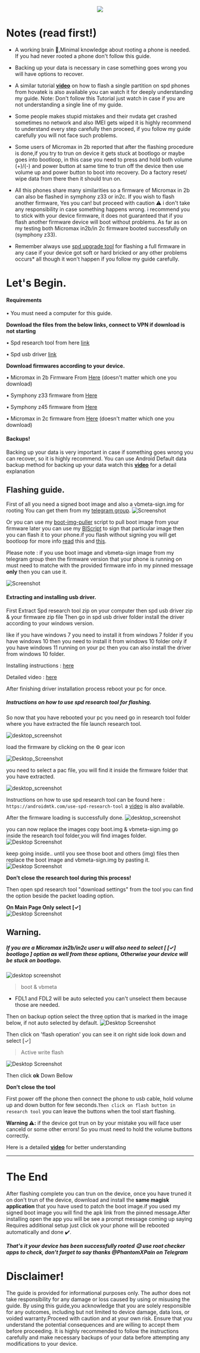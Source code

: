 <div align="center">
<img src="https://github.com/gitclone-url/SPD-T610-Phones-Rooting-Tutorial/assets/98699436/d330bbb9-fd87-4aac-8036-83ad1cb85059">
</div>



# Notes (read first!)

- A working brain 🧠,Minimal knowledge about rooting a phone is needed. If you had never rooted a phone don't follow this guide.

- Backing up your data is necessary in case something goes wrong you will have options to recover.

- A similar tutorial [**video**](https://youtu.be/8dZZci43un8) on how to flash a single partition on spd phones from hovatek is also available you can watch it for deeply understanding my guide.
Note: Don't follow this Tutorial just watch in case if you are not understanding a single line of my guide.

- Some people makes stupid mistakes and their nvdata get crashed sometimes no network and also IMEI gets wiped it is highly recommend to understand every step carefully then proceed, if you follow my guide carefully you will not face such problems.

- Some users of Micromax in 2b reported that after the flashing procedure is done,if you try to trun on device it gets stuck at bootlogo or maybe goes into bootloop, in this case you need to press and hold both volume (+)/(-) and power button at same time to trun off the device then use volume up and power button to boot into recovery. Do a factory reset/ wipe data from there then it should trun on.

- All this phones share many similarities so a firmware of Micromax in 2b can also be flashed in symphony z33 or in2c. If you wish to flash another firmware, Yes you can! but proceed with caution ⚠️ i don't take any responsibility in case something happens wrong. i recommend you to stick with your device firmware, it does not guaranteed that if you flash another firmware device will boot without problems. As far as on my testing both Micromax  in2b/in 2c firmware booted successfully on (symphony z33).

- Remember always use [spd upgrade tool](https://androidmtk.com/download-spd-upgrade-tool-all-versions) for flashing a full firmware in any case if your device got soft or hard bricked or any other problems occurs* all though it won't happen if you follow my guide carefully.

# Let's Begin.

#### Requirements 
• You must need a computer for this guide.

**Download the files from the below links, connect to VPN if download is not starting**

• Spd research tool from here [link](https://mega.nz/file/HodB3aBQ#yWAQkWkxaHHj0_CJFrQ4ewIYLtbUiMvxSVucwqPMePQ)

• Spd usb driver [link](https://www.mediafire.com/file/drsf5fboohhork2/SPD_Driver_R4.20.0201.zip/file)

**Download firmwares according to your device.**

• Micromax in 2b Firmware From [Here](https://micromaxstockrom.com/micromax-in-2b-e7544) 
(doesn't matter which one you download)

• Symphony z33 firmware from [Here](https://drive.google.com/file/d/13bspdVOeYJauf3F74aeWURDt_5kEU-dM/view?usp=sharing)

• Symphony z45 firmware from [Here](https://drive.google.com/file/d/17IVKd8QNeSjHqGzvoTrRxtRCo4QKaZnD/view)

• Micromax in 2c firmware from [Here](https://micromaxstockrom.com/micromax-in-2c-e6533)
(doesn't matter which one you download)

#### Backups!
Backing up your data is very important in case if something goes wrong you can recover, so it is highly recommend.
You can use Android Default data backup method for backing up your data watch this [**video**](https://youtu.be/5KVQ_-AIClc) for a detail explanation


## Flashing guide.
First of all you need a signed boot image and also a vbmeta-sign.img for rooting
You can get them from my [telegram group](https://t.me/UnisocT610Development).
![Screenshot](https://github.com/gitclone-url/SPD-T610-Phones-Rooting-Tutorial/assets/98699436/eb301029-8ecb-470e-bcfd-9a8ae3fcfa14)

Or you can use my [boot-img-puller](https://github.com/gitclone-url/Boot-img-puller) script to pull boot image from your firmware later you can use my [BIScript](https://github.com/gitclone-url/BIScript) to sign that particular image then you can flash it to your phone.if you flash without signing you will get bootloop for more info [read](https://www.hovatek.com/forum/thread-32664.html) this and [this](https://www.hovatek.com/forum/thread-32674.html).

Please note : if you use boot image and vbmeta-sign image from my telegram group then the firmware version that your phone is running on must need to matche with the provided firmware info in my pinned message **only** then you can use it.

![Screenshot](https://github.com/gitclone-url/SPD-T610-Phones-Rooting-Tutorial/assets/98699436/890829a6-1286-4fbf-bb61-52d7833e1938)


#### Extracting and installing usb driver.

First Extract Spd research tool zip on your computer then spd usb driver zip & your firmware zip file Then go in spd usb driver folder install the driver according to your windows version.

like if you have 
windows 7 you need to install it from windows 7 folder if you have windows 10 then you need to install it from windows 10 folder only if you have windows 11 running on your pc then you can also install the driver from windows 10 folder.

Installing instructions : [here](https://gsmusbdriver.com/install-spd-driver-r4-20-0201)

Detailed video : [here](https://youtu.be/AEGW24g3KxM)

After finishing driver installation process reboot your pc for once.

##### **Instructions on how to use spd research tool for flashing.**

So now that you have rebooted your pc you need go in research tool folder where you have extracted the file launch research tool.

![desktop_screenshot](https://github.com/gitclone-url/SPD-T610-Phones-Rooting-Tutorial/assets/98699436/18cce097-fae3-41d5-a6b2-eb093743d0d2)


load the firmware by clicking on the ⚙️ gear icon

![Desktop_Screenshot](https://github.com/gitclone-url/SPD-T610-Phones-Rooting-Tutorial/assets/98699436/bd37a517-fd1c-4d9d-834d-06232586b795)

you need to select a pac file, you will find it inside the firmware folder that you have extracted.

![desktop_screenshot](https://github.com/gitclone-url/SPD-T610-Phones-Rooting-Tutorial/assets/98699436/bbb82980-f52e-4ce1-8371-00c284f2a4ae)


Instructions on how to use spd research tool can be found here : `https://androidmtk.com/use-spd-research-tool` a [video](https://youtu.be/vIXylSwA_AY) is also available.

After the firmware loading is successfully done.
![desktop_screenshot](https://github.com/gitclone-url/SPD-T610-Phones-Rooting-Tutorial/assets/98699436/723778a2-e260-4c36-8714-c3676c1b9fdc)

you can now replace the images copy boot.img & vbmeta-sign.img go inside the research tool folder,you will find images folder.
![Desktop Screenshot](https://github.com/gitclone-url/SPD-T610-Phones-Rooting-Tutorial/assets/98699436/e7052925-a039-43c1-ad25-757bb799ae12)


keep going inside.. until you see those boot and others (img) files then replace the boot image and vbmeta-sign.img by pasting it.
![Desktop Screenshot](https://github.com/gitclone-url/SPD-T610-Phones-Rooting-Tutorial/assets/98699436/6d5d5a54-6c6d-43c7-9a98-030f1694454f)


**Don't close the research tool during this process!**

Then open spd research tool "download settings" from the tool you can find the option beside the packet loading option.

**On Main Page Only select [✓]**  
![Desktop Screenshot](https://github.com/gitclone-url/SPD-T610-Phones-Rooting-Tutorial/assets/98699436/5f711ec4-2fea-4c58-a289-39581ac5d4ad)

## Warning.
##### If you are a Micromax in2b/in2c user u will also need to select          [ [✓] bootlogo ] option as well from these options, Otherwise your device will be stuck on bootlogo.

![desktop screenshot](https://github.com/gitclone-url/SPD-T610-Phones-Rooting-Tutorial/assets/98699436/0471c6f7-12e7-4d15-8e62-974d4f086321)

 >boot & vbmeta

- FDL1 and FDL2
will be auto selected you can't unselect them because those are needed.

Then on backup option select the three option that is marked in the image below, if not auto selected by default.
![Desktop Screenshot](https://github.com/gitclone-url/SPD-T610-Phones-Rooting-Tutorial/assets/98699436/36fa4ec8-2ecc-4798-88b1-5f629c1b0790)

Then click on 'flash operation' you can see it on right side look down and select [✓] 
 >Active write flash

![Desktop Screenshot](https://github.com/gitclone-url/SPD-T610-Phones-Rooting-Tutorial/assets/98699436/d0425958-304d-4c1f-b83f-c548c52fb7e0)


Then click **ok** Down Bellow

**Don't close the tool**

First power off the phone then connect the phone to usb cable, hold volume up and down button for few seconds.`Then click on flash button in research tool` you can leave the buttons when the tool start flashing.

**Warning ⚠️:** if the device got trun on by your mistake you will face user canceld or some other errors! So you must need to hold the volume buttons correctly.

Here is a detailed [**video**](https://youtu.be/BOxbOyqqfY0) for better understanding 

*** 

# The End
After flashing complete you can trun on the device, once you have truned it on don't trun of the device, download and install the **same magisk application** that you have used to patch the boot image.if you used my signed boot image you will find the apk link from the pinned message.After installing open the app you will be see a prompt message coming up saying Requires additional setup just click ok your phone will be rebooted automatically and done ✔️.


***That's it your device has been successfully rooted 😉 use root checker apps to check, don't forget to say thanks @PhantomXPain on Telegram***

# Disclaimer!

The guide is provided for informational purposes only. The author does not take responsibility for any damage or loss caused by using or misusing the guide. By using this guide,you acknowledge that you are solely responsible for any outcomes, including but not limited to device damage, data loss, or voided warranty.Proceed with caution and at your own risk. Ensure that you understand the potential consequences and are willing to accept them before proceeding. It is highly recommended to follow the instructions carefully and make necessary backups of your data before attempting any modifications to your device.
